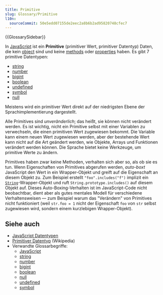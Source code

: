 ```yaml
---
title: Primitive
slug: Glossary/Primitive
l10n:
  sourceCommit: 50e5edd07155de2eec2a8b6b2ad95820748cfec7
---
```


{{GlossarySidebar}}

In [JavaScript](/de/docs/Glossary/JavaScript) ist ein **Primitive** (primitiver Wert, primitiver Datentyp) Daten, die kein [object](/de/docs/Glossary/object) sind und keine [methods](/de/docs/Glossary/method) oder [properties](/de/docs/Glossary/property/javascript) haben. Es gibt 7 primitive Datentypen:

- [string](/de/docs/Glossary/string)
- [number](/de/docs/Glossary/number)
- [bigint](/de/docs/Glossary/bigint)
- [boolean](/de/docs/Glossary/boolean)
- [undefined](/de/docs/Glossary/undefined)
- [symbol](/de/docs/Web/JavaScript/Reference/Global_Objects/Symbol)
- [null](/de/docs/Glossary/null)

Meistens wird ein primitiver Wert direkt auf der niedrigsten Ebene der Sprachimplementierung dargestellt.

Alle Primitives sind _unveränderlich_; das heißt, sie können nicht verändert werden. Es ist wichtig, nicht ein Primitive selbst mit einer Variablen zu verwechseln, die einen primitiven Wert zugewiesen bekommt. Die Variable kann einem neuen Wert zugewiesen werden, aber der bestehende Wert kann nicht auf die Art geändert werden, wie Objekte, Arrays und Funktionen verändert werden können. Die Sprache bietet keine Werkzeuge, um primitive Werte zu ändern.

Primitives haben zwar keine Methoden, verhalten sich aber so, als ob sie es tun. Wenn Eigenschaften von Primitives abgerufen werden, _auto-boxt_ JavaScript den Wert in ein Wrapper-Objekt und greift auf die Eigenschaft an diesem Objekt zu. Zum Beispiel erstellt `"foo".includes("f")` implizit ein [`String`](/de/docs/Web/JavaScript/Reference/Global_Objects/String)-Wrapper-Objekt und ruft `String.prototype.includes()` auf diesem Objekt auf. Dieses Auto-Boxing-Verhalten ist im JavaScript-Code nicht beobachtbar, dient aber als gutes mentales Modell für verschiedene Verhaltensweisen — zum Beispiel warum das "Verändern" von Primitives nicht funktioniert (weil `str.foo = 1` nicht der Eigenschaft `foo` von `str` selbst zugewiesen wird, sondern einem kurzlebigen Wrapper-Objekt).

## Siehe auch

- [JavaScript Datentypen](/de/docs/Web/JavaScript/Data_structures)
- [Primitiver Datentyp](https://en.wikipedia.org/wiki/Primitive_data_type) (Wikipedia)
- Verwandte Glossarbegriffe:
  - [JavaScript](/de/docs/Glossary/JavaScript)
  - [string](/de/docs/Glossary/string)
  - [number](/de/docs/Glossary/number)
  - [bigint](/de/docs/Glossary/bigint)
  - [boolean](/de/docs/Glossary/boolean)
  - [null](/de/docs/Glossary/null)
  - [undefined](/de/docs/Glossary/undefined)
  - [symbol](/de/docs/Web/JavaScript/Reference/Global_Objects/Symbol)

